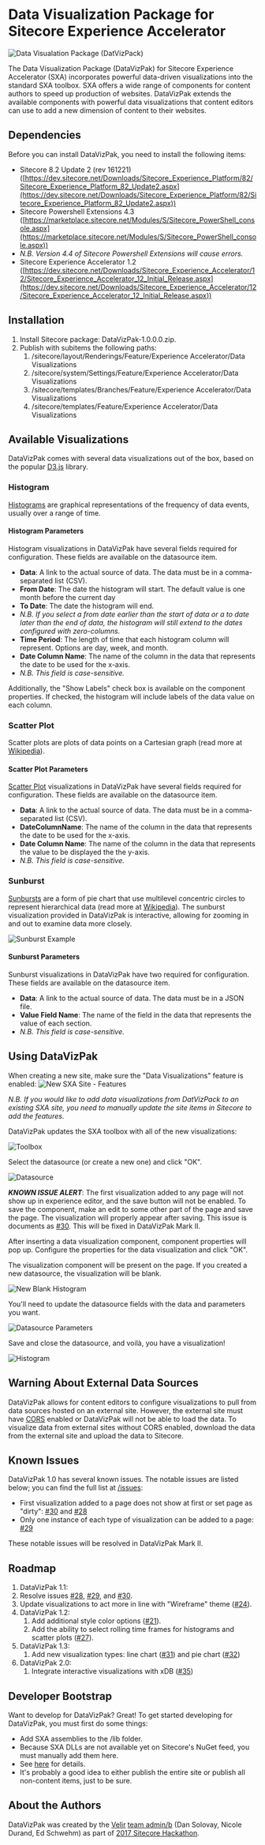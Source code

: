 # Data Visualization Package for Sitecore Experience Accelerator 

![Data Visualation Package (DatVizPack)](https://i.imgur.com/XdEer90.png)

The Data Visualization Package (DataVizPak) for Sitecore Experience Accelerator (SXA) incorporates powerful data-driven visualizations into the standard SXA toolbox. SXA offers a wide range of components for content authors to speed up production of websites. DataVizPak extends the available components with powerful data visualizations that content editors can use to add a new dimension of content to their websites.

## Dependencies

Before you can install DataVizPak, you need to install the following items:

* Sitecore 8.2 Update 2 (rev 161221) ([https://dev.sitecore.net/Downloads/Sitecore_Experience_Platform/82/Sitecore_Experience_Platform_82_Update2.aspx](https://dev.sitecore.net/Downloads/Sitecore_Experience_Platform/82/Sitecore_Experience_Platform_82_Update2.aspx))
* Sitecore Powershell Extensions 4.3 ([https://marketplace.sitecore.net/Modules/S/Sitecore_PowerShell_console.aspx](https://marketplace.sitecore.net/Modules/S/Sitecore_PowerShell_console.aspx)) 
 * *N.B. Version 4.4 of Sitecore Powershell Extensions will cause errors.*
* Sitecore Experience Accelerator 1.2 ([https://dev.sitecore.net/Downloads/Sitecore_Experience_Accelerator/12/Sitecore_Experience_Accelerator_12_Initial_Release.aspx](https://dev.sitecore.net/Downloads/Sitecore_Experience_Accelerator/12/Sitecore_Experience_Accelerator_12_Initial_Release.aspx))

## Installation

1. Install Sitecore package: DataVizPak-1.0.0.0.zip.
2. Publish with subitems the following paths:
	1. /sitecore/layout/Renderings/Feature/Experience Accelerator/Data Visualizations
	2. /sitecore/system/Settings/Feature/Experience Accelerator/Data Visualizations
	3. /sitecore/templates/Branches/Feature/Experience Accelerator/Data Visualizations
	4. /sitecore/templates/Feature/Experience Accelerator/Data Visualizations

## Available Visualizations

DataVizPak comes with several data visualizations out of the box, based on the popular [D3.js](http://D3js.org) library.

### Histogram

[Histograms](https://bl.ocks.org/mbostock/3048450) are graphical representations of the frequency of data events, usually over a range of time.

#### Histogram Parameters

Histogram visualizations in DataVizPak have several fields required for configuration. These fields are available on the datasource item. 

* **Data**: A link to the actual source of data. The data must be in a comma-separated list (CSV). 
* **From Date**: The date the histogram will start. The default value is one month before the current day
* **To Date**: The date the histogram will end.
 * _N.B. If you select a from date earlier than the start of data or a to date later than the end of data, the histogram will still extend to the dates configured with zero-columns._
* **Time Period**: The length of time that each histogram column will represent. Options are day, week, and month.
* **Date Column Name**: The name of the column in the data that represents the date to be used for the x-axis. 
 * _N.B. This field is case-sensitive._

Additionally, the "Show Labels" check box is available on the component properties. If checked, the histogram will include labels of the data value on each column. 

### Scatter Plot 

Scatter plots are plots of data points on a Cartesian graph (read more at [Wikipedia](https://en.wikipedia.org/wiki/Scatter_plot "Wikipedia")).

#### Scatter Plot Parameters

[Scatter Plot](http://bl.ocks.org/d3noob/036d13e5173de69f7758091ba9a2df2b) visualizations in DataVizPak have several fields required for configuration. These fields are available on the datasource item. 

* **Data**: A link to the actual source of data. The data must be in a comma-separated list (CSV). 
* **DateColumnName**: The name of the column in the data that represents the date to be used for the x-axis. 
* **Date Column Name**: The name of the column in the data that represents the value to be displayed the the y-axis.
 * _N.B. This field is case-sensitive._

### Sunburst

[Sunbursts](https://bl.ocks.org/maybelinot/5552606564ef37b5de7e47ed2b7dc099) are a form of pie chart that use multilevel concentric circles to represent hierarchical data (read more at [Wikipedia](https://en.wikipedia.org/wiki/Pie_chart#Ring_chart_.2F_Sunburst_chart_.2F_Multilevel_pie_chart "Wikipedia")). The sunburst visualization provided in DataVizPak is interactive, allowing for zooming in and out to examine data more closely. 

![Sunburst Example](https://i.imgur.com/eOU2SC6.png)

#### Sunburst Parameters

Sunburst visualizations in DataVizPak have two required for configuration. These fields are available on the datasource item. 

* **Data**: A link to the actual source of data. The data must be in a JSON file. 
* **Value Field Name**: The name of the field in the data that represents the value of each section. 
 * _N.B. This field is case-sensitive._

## Using DataVizPak

When creating a new site, make sure the "Data Visualizations" feature is enabled:
![New SXA Site - Features](https://i.imgur.com/22YtGiz.png)

_N.B. If you would like to add data visualizations from DatVizPack to an existing SXA site, you need to manually update the site items in Sitecore to add the features._

DataVizPak updates the SXA toolbox with all of the new visualizations:

![Toolbox](https://i.imgur.com/NPBr2CV.png)

Select the datasource (or create a new one) and click "OK".

![Datasource](https://i.imgur.com/uOiDySP.png)

**_KNOWN ISSUE ALERT_**: The first visualization added to any page will not show up in experience editor, and the save button will not be enabled. To save the component, make an edit to some other part of the page and save the page. The visualization will properly appear after saving. This issue is documents as [#30](https://github.com/Velir/admin-b//issues/30 "#30"). This will be fixed in DataVizPak Mark II.

After inserting a data visualization component, component properties will pop up. Configure the properties for the data visualization and click "OK". 

The visualization component will be present on the page. If you created a new datasource,  the visualization will be blank.

![New Blank Histogram](https://i.imgur.com/gi2HiZj.png)

You'll need to update the datasource fields with the data and parameters you want.

![Datasource Parameters](https://i.imgur.com/VIRKPxP.png)

Save and close the datasource, and voilà, you have a visualization!

![Histogram](https://i.imgur.com/KuTegJN.png)

## Warning About External Data Sources

DataVizPak allows for content editors to configure visualizations to pull from data sources hosted on an external site. However, the external site must have [CORS](https://en.wikipedia.org/wiki/Cross-origin_resource_sharing "CORS") enabled or DataVizPak will not be able to load the data. To visualize data from external sites without CORS enabled, download the data from the external site and upload the data to Sitecore. 

## Known Issues

DataVizPak 1.0 has several known issues. The notable issues are listed below; you can find the full list at [/issues](https://github.com/Velir/admin-b/issues "issues"): 

* First visualization added to a page does not show at first or set page as "dirty": [#30](https://github.com/Velir/admin-b/issues/30 "#30") and [#28](https://github.com/Velir/admin-b/issues/28 "#28")
* Only one instance of each type of visualization can be added to a page: [#29](https://github.com/Velir/admin-b/issues/29 "#29")

These notable issues will be resolved in DataVizPak Mark II.

## Roadmap

1. DataVizPak 1.1:
 1. Resolve issues [#28](https://github.com/Velir/admin-b/issues/28 "#28"), [#29](https://github.com/Velir/admin-b/issues/29 "#29"), and [#30](https://github.com/Velir/admin-b/issues/30 "#30").  
 2. Update visualizations to act more in line with "Wireframe" theme ([#24](https://github.com/Velir/admin-b/issues/24 "#24")).
3. DataVizPak 1.2:
	1. Add additional style color options ([#21](https://github.com/Velir/admin-b/issues/21 "#21")).
	1. Add the ability to select rolling time frames for histograms and scatter plots ([#27](https://github.com/Velir/admin-b/issues/27 "#27")).
2. DataVizPak 1.3:
	1. Add new visualization types: line chart ([#31](https://github.com/Velir/admin-b/issues/31 "#31")) and pie chart ([#32](https://github.com/Velir/admin-b/issues/32 "#32"))
2. DataVizPak 2.0:
	1. Integrate interactive visualizations with xDB ([#35](https://github.com/Velir/admin-b/issues/35 "#35"))

## Developer Bootstrap

Want to develop for DataVizPak? Great! To get started developing for DataVizPak, you must first do some things:

* Add SXA assemblies to the /lib folder.
 * Because SXA DLLs are not available yet on Sitecore's NuGet feed, you must manually add them here.
 * See [here](/lib#sxa-dependencies "/lib/readme.md") for details.
* It's probably a good idea to either publish the entire site or publish all non-content items, just to be sure. 

## About the Authors

DataVizPak was created by the [Velir](https://www.velir.com "Velir") [team admin/b](https://github.com/Velir/admin-b/wiki/Team-admin-b "admin/b") (Dan Solovay, Nicole Durand, Ed Schwehm) as part of [2017 Sitecore Hackathon](http://www.sitecorehackathon.org/sitecore-hackathon-2017/ "Sitecore Hackathon 2017").
